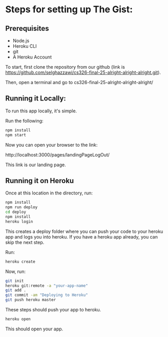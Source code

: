 # Steps for setting up The Gist:

## Prerequisites
 - Node.js
 - Heroku CLI
 - git 
 - A Heroku Account

 To start, first clone the repository from our github (link is https://github.com/selghazzawi/cs326-final-25-alright-alright-alright.git).

 Then, open a terminal and go to cs326-final-25-alright-alright-alright/
 
## Running it Locally:
 To run this app locally, it's simple.
 
 Run the following:
 ```bash
 npm install
 npm start
 ```
 Now you can open your browser to the link:

 http://localhost:3000/pages/landingPageLogOut/

 This link is our landing page.

## Running it on Heroku


 Once at this location in the directory, run:
 
```bash
npm install
npm run deploy
cd deploy
npm install
heroku login
```
 This creates a deploy folder where you can push your code to your heroku app and logs you into heroku. If you have a heroku app already, you can skip the next step.

 Run:
 ```bash
heroku create

 ```

 Now, run:
 ```bash
 git init
 heroku git:remote -a "your-app-name"
 git add .
 git commit -am "Deploying to Heroku"
 git push heroku master
 ```
 These steps should push your app to heroku.
 ```bash
 heroku open
 ```
 This should open your app.




